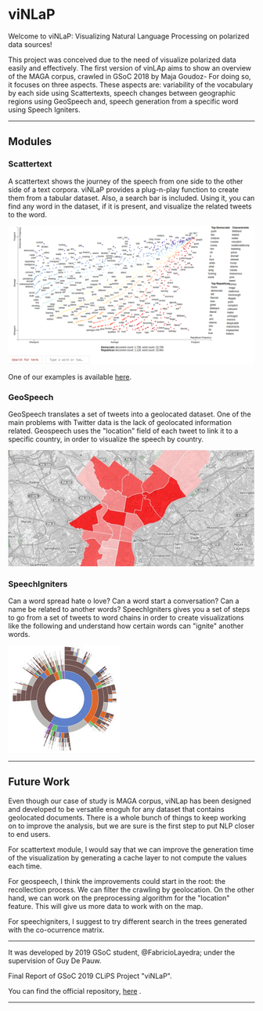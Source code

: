 # viNLaP

Welcome to viNLaP: Visualizing Natural Language Processing on polarized data sources!

This project was conceived due to the need of visualize polarized data easily and effectively. The first version of vinLAp aims to show an overview of the MAGA corpus, crawled in GSoC 2018 by Maja Goudoz- For doing so, it focuses on three aspects. These aspects are: variability of the vocabulary by each side using Scattertexts, speech changes between geographic regions using GeoSpeech and, speech generation from a specific word using Speech Igniters.

---

## Modules

### Scattertext

A scattertext shows the journey of the speech from one side to the other side of a text corpora. viNLaP provides a plug-n-play function to create them from a tabular dataset. Also, a search bar is included. Using it, you can find any word in the dataset, if it is present, and visualize the related tweets to the word.

<img src="images/scattertexts.png"/>

One of our examples is available [here](/repvsdem.html).

### GeoSpeech

GeoSpeech translates a set of tweets into a geolocated dataset. One of the main problems with Twitter data is the lack of geolocated information related. Geospeech uses the "location" field of each tweet to link it to a specific country, in order to visualize the speech by country.

<img src="images/geospeech.jpeg"/>


### SpeechIgniters

Can a word spread hate o love? Can a word start a conversation? Can a name be related to another words? SpeechIgniters gives you a set of steps to go from a set of tweets to word chains in order to create visualizations like the following and understand how certain words can "ignite" another words.

<img src="images/speechigniters.jpeg"/>

---

## Future Work

Even though our case of study is MAGA corpus, viNLap has been designed and developed to be versatile enoguh for any dataset that contains geolocated documents. There is a whole bunch of things to keep working on to improve the analysis, but we are sure is the first step to put NLP closer to end users.

For scattertext module, I would say that we can improve the generation time of the visualization by generating a cache layer to not compute the values each time.

For geospeech, I think the improvements could start in the root: the recollection process. We can filter the crawling by geolocation. On the other hand, we can work on the preprocessing algorithm for the "location" feature. This will give us more data to work with on the map.

For speechigniters, I suggest to try different search in the trees generated with the co-ocurrence matrix.

---

It was developed by 2019 GSoC student, @FabricioLayedra; under the supervision of Guy De Pauw.

Final Report of GSoC 2019 CLiPS Project "viNLaP".

You can find the official repository, [here](https://github.com/clips/gsoc2019_vinlap) . 

---
